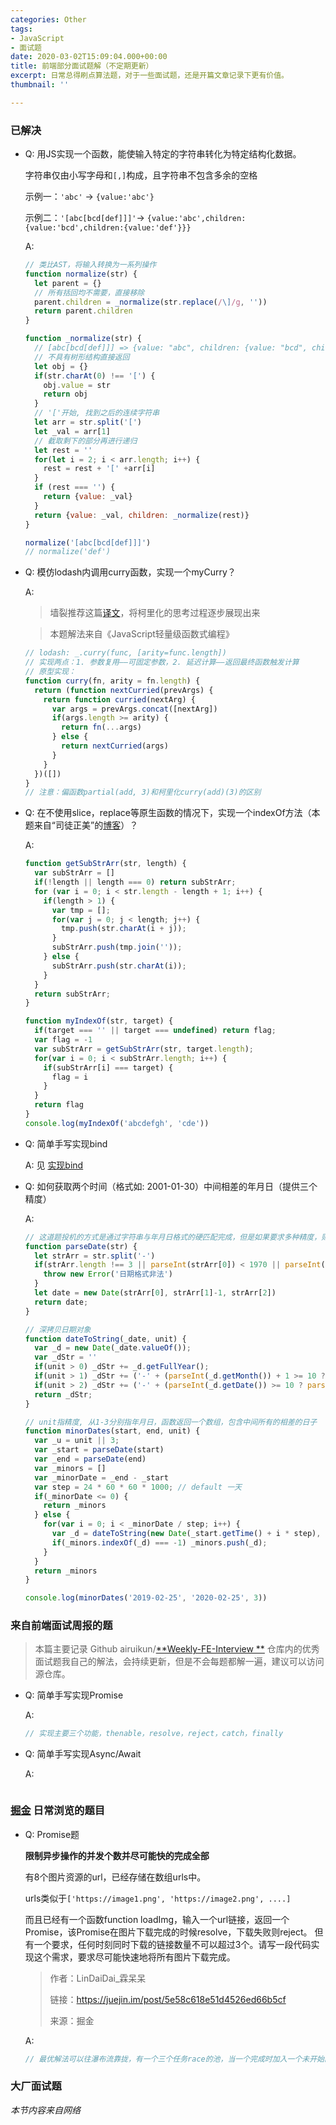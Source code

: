 ```yaml
---
categories: Other
tags:
- JavaScript
- 面试题
date: 2020-03-02T15:09:04.000+00:00
title: 前端部分面试题解（不定期更新）
excerpt: 日常总得刷点算法题，对于一些面试题，还是开篇文章记录下更有价值。
thumbnail: ''

---
```

### 已解决

* Q: 用JS实现一个函数，能使输入特定的字符串转化为特定结构化数据。

  字符串仅由小写字母和`[,]`构成，且字符串不包含多余的空格

  示例一：`'abc'` -> `{value:'abc'}`

  示例二：`'[abc[bcd[def]]]'`-> `{value:'abc',children:{value:'bcd',children:{value:'def'}}}`

  A:

  ```javascript
  // 类比AST，将输入转换为一系列操作
  function normalize(str) {
    let parent = {}
    // 所有括回均不需要，直接移除
    parent.children = _normalize(str.replace(/\]/g, ''))
    return parent.children
  }
  
  function _normalize(str) {
    // [abc[bcd[def]]] => {value: "abc", children: {value: "bcd", children: {value: "def"}}}
    // 不具有树形结构直接返回
    let obj = {}
    if(str.charAt(0) !== '[') {
      obj.value = str
      return obj
    }
    // '['开始, 找到之后的连续字符串
    let arr = str.split('[')
    let _val = arr[1]
    // 截取剩下的部分再进行递归
    let rest = ''
    for(let i = 2; i < arr.length; i++) {
      rest = rest + '[' +arr[i]
    }
    if (rest === '') {
      return {value: _val}
    }
    return {value: _val, children: _normalize(rest)}
  }
  
  normalize('[abc[bcd[def]]]')
  // normalize('def')
  ```
  
* Q: 模仿lodash内调用curry函数，实现一个myCurry？

  A:

  > 墙裂推荐这篇[译文](https://www.jianshu.com/p/822c4bfeb8a9)，将柯里化的思考过程逐步展现出来
  
  > 本题解法来自《JavaScript轻量级函数式编程》

  ```javascript
  // lodash: _.curry(func, [arity=func.length])
  // 实现两点：1. 参数复用——可固定参数，2. 延迟计算——返回最终函数触发计算
  // 原型实现：
  function curry(fn, arity = fn.length) {
    return (function nextCurried(prevArgs) {
      return function curried(nextArg) {
        var args = prevArgs.concat([nextArg])
        if(args.length >= arity) {
          return fn(...args)
        } else {
          return nextCurried(args)
        }
      }
    })([])
  }
  // 注意：偏函数partial(add, 3)和柯里化curry(add)(3)的区别
  ```
  
* Q: 在不使用slice，replace等原生函数的情况下，实现一个indexOf方法（本题来自“司徒正美”的[博客](https://www.cnblogs.com/rubylouvre/archive/2011/08/19/2144894.html)）？

  A:
  ```javascript
  function getSubStrArr(str, length) {
    var subStrArr = []
    if(!length || length === 0) return subStrArr;
    for (var i = 0; i < str.length - length + 1; i++) {
      if(length > 1) {
        var tmp = [];
        for(var j = 0; j < length; j++) {
          tmp.push(str.charAt(i + j));
        }
        subStrArr.push(tmp.join(''));
      } else {
        subStrArr.push(str.charAt(i));
      }
    }
    return subStrArr;
  }

  function myIndexOf(str, target) {
    if(target === '' || target === undefined) return flag;
    var flag = -1
    var subStrArr = getSubStrArr(str, target.length);
    for(var i = 0; i < subStrArr.length; i++) {
      if(subStrArr[i] === target) {
        flag = i
      }
    }
    return flag
  }
  console.log(myIndexOf('abcdefgh', 'cde'))
  ```
  
* Q: 简单手写实现bind

  A: 见 [实现bind](https://blog.sparking.app/post?id=fe%252Fspeaking-javascript-%25E9%2598%2585%25E8%25AF%25BB%25E7%25AC%2594%25E8%25AE%25B0-%25E4%25B8%2589)
  
* Q: 如何获取两个时间（格式如: 2001-01-30）中间相差的年月日（提供三个精度）

  A:
  ```javascript
  // 这道题投机的方式是通过字符串与年月日格式的硬匹配完成，但是如果要求多种精度，则需要很繁琐，建议使用Date
  function parseDate(str) {
    let strArr = str.split('-')
    if(strArr.length !== 3 || parseInt(strArr[0]) < 1970 || parseInt(strArr[1]) > 11 || parseInt(strArr[2]) > 31 ) { // 简单处理，兼容如果当月没有此日期
      throw new Error('日期格式非法')
    }
    let date = new Date(strArr[0], strArr[1]-1, strArr[2])
    return date;
  }

  // 深拷贝日期对象
  function dateToString(_date, unit) {
    var _d = new Date(_date.valueOf());
    var _dStr = ''
    if(unit > 0) _dStr += _d.getFullYear();
    if(unit > 1) _dStr += ('-' + (parseInt(_d.getMonth()) + 1 >= 10 ? (parseInt(_d.getMonth()) + 1).toString() : '0' + (parseInt(_d.getMonth()) + 1).toString()));
    if(unit > 2) _dStr += ('-' + (parseInt(_d.getDate()) >= 10 ? parseInt(_d.getDate()).toString() : '0' + parseInt(_d.getDate()).toString()));
    return _dStr;
  }

  // unit指精度, 从1-3分别指年月日，函数返回一个数组，包含中间所有的相差的日子
  function minorDates(start, end, unit) {
    var _u = unit || 3;
    var _start = parseDate(start)
    var _end = parseDate(end)
    var _minors = []
    var _minorDate = _end - _start
    var step = 24 * 60 * 60 * 1000; // default 一天
    if(_minorDate <= 0) {
      return _minors
    } else {
      for(var i = 0; i < _minorDate / step; i++) {
        var _d = dateToString(new Date(_start.getTime() + i * step), unit)
        if(_minors.indexOf(_d) === -1) _minors.push(_d);
      }
    }
    return _minors
  }

  console.log(minorDates('2019-02-25', '2020-02-25', 3))
  ```

### 来自前端面试周报的题

> 本篇主要记录 Github airuikun/[**Weekly-FE-Interview **](https://github.com/airuikun/Weekly-FE-Interview) 仓库内的优秀面试题我自己的解法，会持续更新，但是不会每题都解一遍，建议可以访问源仓库。

* Q: 简单手写实现Promise

  A:

  ```javascript
  // 实现主要三个功能，thenable，resolve，reject，catch，finally
  ```
* Q: 简单手写实现Async/Await

  A:

  ```javascript
  
  ```

### [掘金](https://juejin.im/) 日常浏览的题目

* Q: Promise题

  **限制异步操作的并发个数并尽可能快的完成全部**

  有8个图片资源的url，已经存储在数组urls中。

  urls类似于`['https://image1.png', 'https://image2.png', ....]`

  而且已经有一个函数function loadImg，输入一个url链接，返回一个Promise，该Promise在图片下载完成的时候resolve，下载失败则reject。
  但有一个要求，任何时刻同时下载的链接数量不可以超过3个。请写一段代码实现这个需求，要求尽可能快速地将所有图片下载完成。

  > 作者：LinDaiDai_霖呆呆
  >
  > 链接：https://juejin.im/post/5e58c618e51d4526ed66b5cf
  >
  > 来源：掘金

  A:

  ```javascript
  // 最优解法可以往瀑布流靠拢，有一个三个任务race的池，当一个完成时加入一个未开始的开始。
  ```

### 大厂面试题

_本节内容来自网络_
